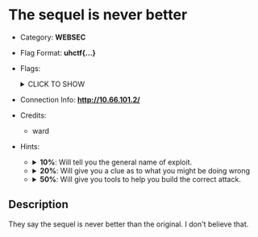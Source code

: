 # The sequel is never better

* Category: **WEBSEC**

* Flag Format: **uhctf{...}**

* Flags: <details><summary>CLICK TO SHOW</summary><ul>
	uhctf{everyone-always-talks-about-the-sql-but-never-about-the-preql-3f85ec}
</ul></details>

* Connection Info: **http://10.66.101.2/**

* Credits:
    * ward

* Hints: <ul>
    <li><details>
        <summary><strong>10%</strong>: Will tell you the general name of exploit.</summary>
        SQL injection
    </details></li>
    <li><details>
        <summary><strong>20%</strong>: Will give you a clue as to what you might be doing wrong</summary>
        Only one searchstatement at a time, please! After all, you cannot go to two movies at the same time. Can you imagine the director's union if that were possible?
    </details></li>
    <li><details>
        <summary><strong>50%</strong>: Will give you tools to help you build the correct attack.</summary>
        Add the following get parameter to your request. It will give you some 'debug information' on failed requests.
    <pre>2RZCQY24IKSHKA67RBZU5L3HKCEEUOIGPLHQ5M6X=KLZ5SKGIABDZTFWKD4CL4E5N2SINVGCTXSLYUU2Y</pre>
    </details></li>
    </ul>

## Description

They say the sequel is never better than the original. I don't believe that.
